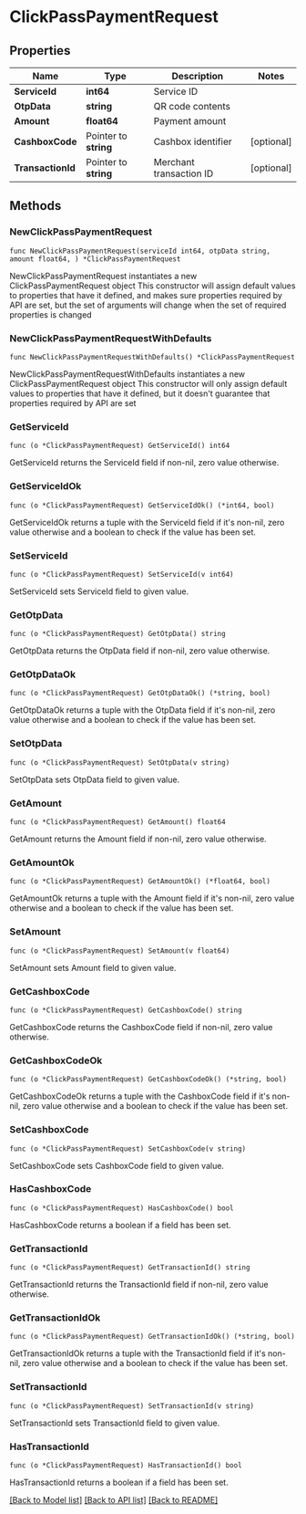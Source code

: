 # ClickPassPaymentRequest

## Properties

Name | Type | Description | Notes
------------ | ------------- | ------------- | -------------
**ServiceId** | **int64** | Service ID | 
**OtpData** | **string** | QR code contents | 
**Amount** | **float64** | Payment amount | 
**CashboxCode** | Pointer to **string** | Cashbox identifier | [optional] 
**TransactionId** | Pointer to **string** | Merchant transaction ID | [optional] 

## Methods

### NewClickPassPaymentRequest

`func NewClickPassPaymentRequest(serviceId int64, otpData string, amount float64, ) *ClickPassPaymentRequest`

NewClickPassPaymentRequest instantiates a new ClickPassPaymentRequest object
This constructor will assign default values to properties that have it defined,
and makes sure properties required by API are set, but the set of arguments
will change when the set of required properties is changed

### NewClickPassPaymentRequestWithDefaults

`func NewClickPassPaymentRequestWithDefaults() *ClickPassPaymentRequest`

NewClickPassPaymentRequestWithDefaults instantiates a new ClickPassPaymentRequest object
This constructor will only assign default values to properties that have it defined,
but it doesn't guarantee that properties required by API are set

### GetServiceId

`func (o *ClickPassPaymentRequest) GetServiceId() int64`

GetServiceId returns the ServiceId field if non-nil, zero value otherwise.

### GetServiceIdOk

`func (o *ClickPassPaymentRequest) GetServiceIdOk() (*int64, bool)`

GetServiceIdOk returns a tuple with the ServiceId field if it's non-nil, zero value otherwise
and a boolean to check if the value has been set.

### SetServiceId

`func (o *ClickPassPaymentRequest) SetServiceId(v int64)`

SetServiceId sets ServiceId field to given value.


### GetOtpData

`func (o *ClickPassPaymentRequest) GetOtpData() string`

GetOtpData returns the OtpData field if non-nil, zero value otherwise.

### GetOtpDataOk

`func (o *ClickPassPaymentRequest) GetOtpDataOk() (*string, bool)`

GetOtpDataOk returns a tuple with the OtpData field if it's non-nil, zero value otherwise
and a boolean to check if the value has been set.

### SetOtpData

`func (o *ClickPassPaymentRequest) SetOtpData(v string)`

SetOtpData sets OtpData field to given value.


### GetAmount

`func (o *ClickPassPaymentRequest) GetAmount() float64`

GetAmount returns the Amount field if non-nil, zero value otherwise.

### GetAmountOk

`func (o *ClickPassPaymentRequest) GetAmountOk() (*float64, bool)`

GetAmountOk returns a tuple with the Amount field if it's non-nil, zero value otherwise
and a boolean to check if the value has been set.

### SetAmount

`func (o *ClickPassPaymentRequest) SetAmount(v float64)`

SetAmount sets Amount field to given value.


### GetCashboxCode

`func (o *ClickPassPaymentRequest) GetCashboxCode() string`

GetCashboxCode returns the CashboxCode field if non-nil, zero value otherwise.

### GetCashboxCodeOk

`func (o *ClickPassPaymentRequest) GetCashboxCodeOk() (*string, bool)`

GetCashboxCodeOk returns a tuple with the CashboxCode field if it's non-nil, zero value otherwise
and a boolean to check if the value has been set.

### SetCashboxCode

`func (o *ClickPassPaymentRequest) SetCashboxCode(v string)`

SetCashboxCode sets CashboxCode field to given value.

### HasCashboxCode

`func (o *ClickPassPaymentRequest) HasCashboxCode() bool`

HasCashboxCode returns a boolean if a field has been set.

### GetTransactionId

`func (o *ClickPassPaymentRequest) GetTransactionId() string`

GetTransactionId returns the TransactionId field if non-nil, zero value otherwise.

### GetTransactionIdOk

`func (o *ClickPassPaymentRequest) GetTransactionIdOk() (*string, bool)`

GetTransactionIdOk returns a tuple with the TransactionId field if it's non-nil, zero value otherwise
and a boolean to check if the value has been set.

### SetTransactionId

`func (o *ClickPassPaymentRequest) SetTransactionId(v string)`

SetTransactionId sets TransactionId field to given value.

### HasTransactionId

`func (o *ClickPassPaymentRequest) HasTransactionId() bool`

HasTransactionId returns a boolean if a field has been set.


[[Back to Model list]](../README.md#documentation-for-models) [[Back to API list]](../README.md#documentation-for-api-endpoints) [[Back to README]](../README.md)


